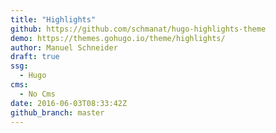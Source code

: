 ```yaml
---
title: "Highlights"
github: https://github.com/schmanat/hugo-highlights-theme
demo: https://themes.gohugo.io/theme/highlights/
author: Manuel Schneider
draft: true
ssg:
  - Hugo
cms:
  - No Cms
date: 2016-06-03T08:33:42Z
github_branch: master
---
```

